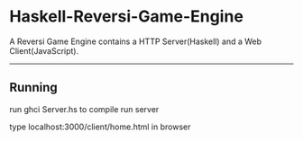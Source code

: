 Haskell-Reversi-Game-Engine
===========================

A Reversi Game Engine contains a HTTP Server(Haskell) and a Web Client(JavaScript).

---------------------------
Running
---------------------------
run ghci Server.hs to compile
run server

type localhost:3000/client/home.html in browser
